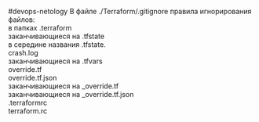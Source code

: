 #devops-netology
В файле ./Terraform/.gitignore правила игнорирования файлов:  
в папках .terraform  
заканчивающиеся на .tfstate  
в середине названия .tfstate.  
crash.log  
заканчивающиеся на .tfvars  
override.tf  
override.tf.json  
заканчивающиеся на _override.tf  
заканчивающиеся на  _override.tf.json  
.terraformrc  
terraform.rc  